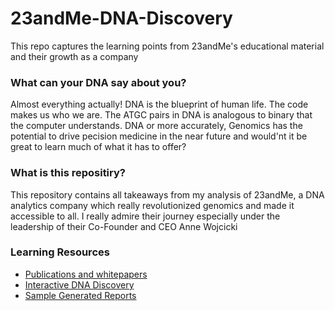 # 23andMe-DNA-Discovery
This repo captures the learning points from 23andMe's educational material and their growth as a company  

###  What can your DNA say about you?
Almost everything actually! DNA is the blueprint of human life. The code makes us who we are. The ATGC pairs in DNA is analogous to binary that the computer understands. DNA or more accurately, Genomics has the potential to drive pecision medicine in the near future and would'nt it be great to learn much of what it has to offer?

### What is this repositiry?
This repository contains all takeaways from my analysis of 23andMe, a DNA analytics company which really revolutionized genomics and made it accessible to all. I really admire their journey especially under the leadership of their Co-Founder and CEO Anne Wojcicki

### Learning Resources
- [Publications and whitepapers](https://research.23andme.com/publications/)
- [Interactive DNA Discovery](https://education.23andme.com/dna-discovery/)
- [Sample Generated Reports](https://education.23andme.com/example-reports/)